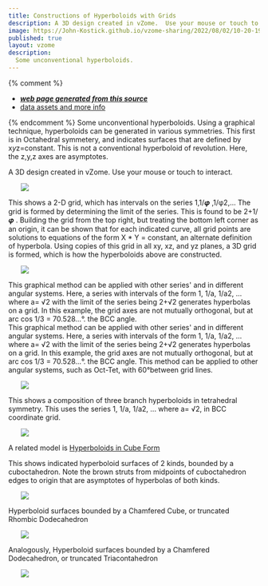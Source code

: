 ```yaml
---
title: Constructions of Hyperboloids with Grids
description: A 3D design created in vZome.  Use your mouse or touch to interact.
image: https://John-Kostick.github.io/vzome-sharing/2022/08/02/10-20-19-Phi-hyperboloid-6/Phi-hyperboloid-6.png
published: true
layout: vzome
description: 
  Some unconventional hyperboloids.  
---
```


{% comment %}
 - [***web page generated from this source***](<https://John-Kostick.github.io/vzome-sharing/2022/08/02/Phi-hyperboloid-6-10-20-19.html>)
 - [data assets and more info](<https://github.com/John-Kostick/vzome-sharing/tree/main/2022/08/02/10-20-19-Phi-hyperboloid-6/>)
 
{% endcomment %}
 Some unconventional hyperboloids. Using a graphical technique, hyperboloids can be generated in various symmetries. This first is in Octahedral symmetery, and indicates surfaces that are defined by x*y*z=constant.  This is not a conventional hyperboloid of revolution. Here, the z,y,z axes are asymptotes.  

A 3D design created in vZome.  Use your mouse or touch to interact.

<vzome-viewer style="width: 87%; height: 60vh; margin: 5%"
       src="https://John-Kostick.github.io/vzome-sharing/2022/08/02/10-20-19-Phi-hyperboloid-6/Phi-hyperboloid-6.vZome" >
  <img src="https://John-Kostick.github.io/vzome-sharing/2022/08/02/10-20-19-Phi-hyperboloid-6/Phi-hyperboloid-6.png" />
</vzome-viewer>

This shows a 2-D grid, which has intervals on the series 1,1/𝝋 ,1/φ2,... The grid is formed by determining the limit of the series.  This is found to be 2+1/𝝋 . Building the grid from the top right, but treating the bottom left corner as an origin, it can be shown that for each indicated curve, all grid points are solutions to equations of the form X * Y = constant, an alternate definition of hyperbola. Using copies of this grid in all xy, xz, and yz planes, a 3D grid is formed, which is how the hyperboloids above are constructed.  


<vzome-viewer style="width: 87%; height: 60vh; margin: 5%"
      src="https://John-Kostick.github.io/vzome-sharing/2021/04/18/09-15-51-Phi-hyperbola/Phi-hyperbola.vZome" >
 <img src="https://John-Kostick.github.io/vzome-sharing/2021/04/18/09-15-51-Phi-hyperbola/Phi-hyperbola.png" />
</vzome-viewer>

This graphical method can be applied with other series' and in different angular systems.  Here, a series with intervals of the form 1, 1/a, 1/a2, ...  where a= √2 with the limit of the series being  2+√2 generates hyperbolas on a grid.  In this example, the grid  axes  are not mutually orthogonal, but at arc cos 1/3 = 70.528...°. the BCC angle.    
This graphical method can be applied with other series' and in different angular systems.  Here, a series with intervals of the form 1, 1/a, 1/a2, ...  where a= √2 with the limit of the series being  2+√2 generates hyperbolas on a grid.  In this example, the grid  axes  are not mutually orthogonal, but at arc cos 1/3 = 70.528...°. the BCC angle.   This method can be applied to other angular systems, such as Oct-Tet, with 60°between grid lines.  


<vzome-viewer style="width: 87%; height: 60vh; margin: 5%"
      src="https://John-Kostick.github.io/vzome-sharing/2021/05/10/17-45-02-Green-hyperbola/Green-hyperbola.vZome" >
 <img src="https://John-Kostick.github.io/vzome-sharing/2021/05/10/17-45-02-Green-hyperbola/Green-hyperbola.png" />
</vzome-viewer>

This shows a composition of three branch hyperboloids in tetrahedral symmetry.  This uses  the series 1, 1/a, 1/a2, ...  where a= √2, in BCC coordinate grid.  

<vzome-viewer style="width: 87%; height: 60vh; margin: 5%"
      src="https://John-Kostick.github.io/vzome-sharing/2022/08/04/14-34-28-3-fold-BCC-Hyperboloid/3-fold-BCC-Hyperboloid.vZome" >
 <img src="https://John-Kostick.github.io/vzome-sharing/2022/08/04/14-34-28-3-fold-BCC-Hyperboloid/3-fold-BCC-Hyperboloid.png" />
</vzome-viewer>

A related model is [Hyperboloids in Cube Form](https://skfb.ly/onV6P)

This shows indicated hyperboloid surfaces of 2 kinds, bounded by a cuboctahedron.  Note the brown struts from midpoints of cuboctahedron edges to origin that are asymptotes of hyperbolas of both kinds.  

<vzome-viewer style="width: 87%; height: 60vh; margin: 5%"
      src="https://John-Kostick.github.io/vzome-sharing/2021/05/07/20-21-41-Cubocta-Hyperboloid-5/Cubocta-Hyperboloid-5.vZome" >
 <img src="https://John-Kostick.github.io/vzome-sharing/2021/05/07/20-21-41-Cubocta-Hyperboloid-5/Cubocta-Hyperboloid-5.png" />
</vzome-viewer>

Hyperboloid surfaces bounded by a Chamfered Cube, or truncated Rhombic Dodecahedron

<vzome-viewer style="width: 87%; height: 60vh; margin: 5%"
      src="https://John-Kostick.github.io/vzome-sharing/2022/08/05/15-48-40-Chamfered-Cube-Hyperboloids/Chamfered-Cube-Hyperboloids.vZome" >
 <img src="https://John-Kostick.github.io/vzome-sharing/2022/08/05/15-48-40-Chamfered-Cube-Hyperboloids/Chamfered-Cube-Hyperboloids.png" />
</vzome-viewer>


Analogously, Hyperboloid surfaces bounded by a Chamfered Dodecahedron, or truncated Triacontahedron

<vzome-viewer style="width: 87%; height: 60vh; margin: 5%"
      src="https://John-Kostick.github.io/vzome-sharing/2022/08/05/18-04-23-Chamfered-Dodeca/Chamfered-Dodeca.vZome" >
 <img src="https://John-Kostick.github.io/vzome-sharing/2022/08/05/18-04-23-Chamfered-Dodeca/Chamfered-Dodeca.png" />
</vzome-viewer>
